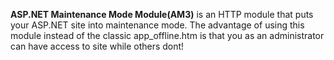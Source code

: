 **ASP.NET Maintenance Mode Module(AM3)**  is an HTTP module that puts your ASP.NET site into maintenance mode. The advantage of using this module instead of the classic app\_offline.htm is that you as an administrator can have access to site while others dont!